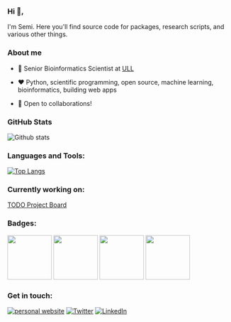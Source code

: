 
### Hi 👋,

I'm Semi. Here you'll find source code for packages, research scripts, and various other things.

### About me

- 💼 Senior Bioinformatics Scientist at [ULL](https://portalciencia.ull.es/investigadores/118137/detalle)

- ❤️ Python, scientific programming, open source, machine learning, bioinformatics, building web apps

- 💬 Open to collaborations!

### GitHub Stats

![Github stats](https://github-readme-stats-nu-bay.vercel.app/api?username=Robaina&theme=transparent&hide_title=true&show_icons=true&include_all_commits=true&count_private=true)

### Languages and Tools:

[![Top Langs](https://github-readme-stats-nu-bay.vercel.app/api/top-langs/?username=Robaina&layout=compact&exclude_repo=Robaina.github.io,modeloEEI,mercaTenerife,crucerosTenerife,SimonGame,functionPlotter,mobiusArt,jsCalendar,Sudoku,SeaLevel,SquareSpiral,geoLocation,Octonions,cayley-dickson-calculator,BasinOfAttraction,microbiologia-webpages,googleTrends,Octonions,OblateSpheroidal,AyumuGame,concentrationOrders,PlosComp2017,RegrEx,PCP2016&hide=html,jupyter%20%notebook&langs_count=10&hide_progress=false&hide_title=true&theme=transparent)](https://github.com/anuraghazra/github-readme-stats)

### Currently working on:

[TODO Project Board](https://github.com/users/Robaina/projects/2/views/4)

### Badges:

<a href="https://www.credly.com/badges/0c11e1bf-f9e9-485a-b32a-5d1edf34abba/public_url" target="_blank"><img src="https://user-images.githubusercontent.com/21340147/194550943-3f0a9a64-38bc-43c6-8461-bdd90d497b99.png" style="width:100px;"></a>
<a href="https://www.credly.com/badges/d7deb51f-7e5f-422f-8b4e-1bfd08b02b11/public_url" target="_blank"><img src="https://user-images.githubusercontent.com/21340147/188001680-c1fc28cc-3381-447c-b6a9-d2cbf900ff34.png" style="width:100px;"></a>
<a href="https://www.credly.com/badges/243d313b-27af-47b6-aea0-ebdc252a1a57/public_url" target="_blank"><img src="https://user-images.githubusercontent.com/21340147/188000993-32a59174-ca8d-4750-b3a2-9c6b8e913eca.png" style="width:100px;"></a>
<a href="https://www.credly.com/badges/ef9a9f43-1e6c-4d8e-807b-315b6d2be129/public_url" target="_blank"><img src="https://user-images.githubusercontent.com/21340147/198262072-1ea83474-635b-4cad-854f-7644d25f96f7.png" style="width:100px;"></a>

### Get in touch:

<p text-align="center">
  
[![personal website](https://img.shields.io/badge/-website-ff5500?style=flat&link=https://semidanrobaina.com/)](https://semidanrobaina.com) 
[![Twitter](https://img.shields.io/twitter/url?color=%231DA1F2&label=@srobainae&logo=twitter&logoColor=%231DA1F2&style=flat&url=https://twitter.com/srobainae)](https://twitter.com/srobainae)
[![LinkedIn](https://img.shields.io/twitter/url?color=%230077b5&label=connect&logo=linkedin&logoColor=%230077b5&style=flat&url=https://www.linkedin.com/in/semidan-robaina)](https://www.linkedin.com/in/semidan-robaina)

</p>
